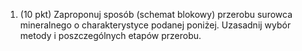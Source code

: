 1. (10 pkt) Zaproponuj sposób (schemat blokowy) przerobu surowca mineralnego o charakterystyce podanej poniżej. Uzasadnij wybór metody i poszczególnych etapów przerobu. 